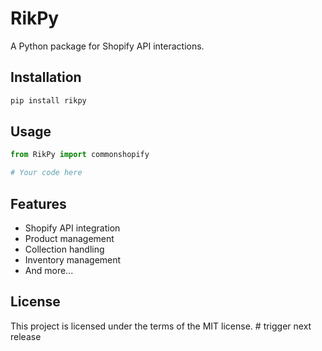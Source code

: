 # RikPy

A Python package for Shopify API interactions.

## Installation

```bash
pip install rikpy
```

## Usage

```python
from RikPy import commonshopify

# Your code here
```

## Features

- Shopify API integration
- Product management
- Collection handling
- Inventory management
- And more...

## License

This project is licensed under the terms of the MIT license. #   t r i g g e r   n e x t   r e l e a s e  
 
